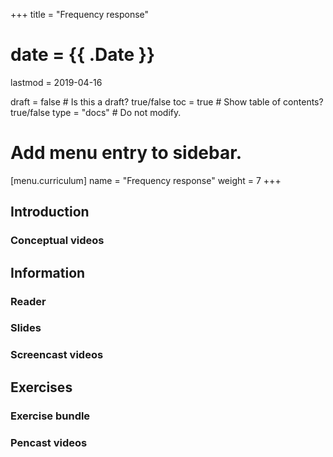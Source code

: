 +++
title = "Frequency response"

# date = {{ .Date }}
lastmod = 2019-04-16

draft = false  # Is this a draft? true/false
toc = true  # Show table of contents? true/false
type = "docs"  # Do not modify.

# Add menu entry to sidebar.
[menu.curriculum]
  name = "Frequency response"
  weight = 7
+++

## Introduction


### Conceptual videos


## Information


### Reader


### Slides


### Screencast videos



## Exercises


### Exercise bundle


### Pencast videos
